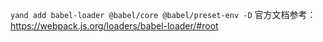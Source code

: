 `yand add babel-loader @babel/core @babel/preset-env -D`
官方文档参考：https://webpack.js.org/loaders/babel-loader/#root